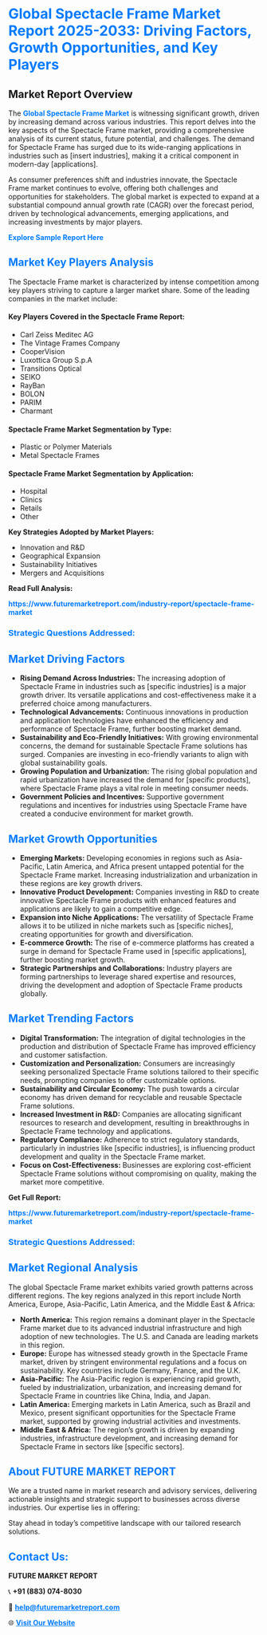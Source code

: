 <h1 style="color: #007BFF;">Global Spectacle Frame Market Report 2025-2033: Driving Factors, Growth Opportunities, and Key Players</h1>

<section id="overview">
<h2>Market Report Overview</h2>
<p>The <a href="https://www.futuremarketreport.com/industry-report/spectacle-frame-market" style="color: #007BFF; text-decoration: none;"><strong>Global Spectacle Frame Market</strong></a> is witnessing significant growth, driven by increasing demand across various industries. This report delves into the key aspects of the Spectacle Frame market, providing a comprehensive analysis of its current status, future potential, and challenges. The demand for Spectacle Frame has surged due to its wide-ranging applications in industries such as [insert industries], making it a critical component in modern-day [applications].</p>
<p>As consumer preferences shift and industries innovate, the Spectacle Frame market continues to evolve, offering both challenges and opportunities for stakeholders. The global market is expected to expand at a substantial compound annual growth rate (CAGR) over the forecast period, driven by technological advancements, emerging applications, and increasing investments by major players.</p>
</section>

<section id="overview">
<p><a href="https://www.futuremarketreport.com/request-sample/reportId=103169" style="color: #007BFF; text-decoration: none;"><strong>Explore Sample Report Here</strong></a></p>
</section>

<section id="key-players">
<h2 style="color: #007BFF;">Market Key Players Analysis</h2>
<p>The Spectacle Frame market is characterized by intense competition among key players striving to capture a larger market share. Some of the leading companies in the market include:</p>
<h4>Key Players Covered in the Spectacle Frame Report:</h4>
<ul><li>Carl Zeiss Meditec AG</li><li>The Vintage Frames Company</li><li>CooperVision</li><li>Luxottica Group S.p.A</li><li>Transitions Optical</li><li>SEIKO</li><li>RayBan</li><li>BOLON</li><li>PARIM</li><li>Charmant</li></ul>
<h4>Spectacle Frame Market Segmentation by Type:</h4>
<ul><li>Plastic or Polymer Materials</li><li>Metal Spectacle Frames</li></ul>

<h4>Spectacle Frame Market Segmentation by Application:</h4>
<ul><li>Hospital</li><li>Clinics</li><li>Retails</li><li>Other</li></ul>
<p><strong>Key Strategies Adopted by Market Players:</strong></p>
<ul>
<li>Innovation and R&D</li>
<li>Geographical Expansion</li>
<li>Sustainability Initiatives</li>
<li>Mergers and Acquisitions</li>
</ul>
</section>

<section>
<p><strong>Read Full Analysis: </strong></p><a href="https://www.futuremarketreport.com/industry-report/spectacle-frame-market" style="color: #007BFF; text-decoration: none;"><strong>https://www.futuremarketreport.com/industry-report/spectacle-frame-market</strong></a>
<h3 style="color: #007BFF;">Strategic Questions Addressed:</h3>
</section>

<section id="driving-factors">
<h2 style="color: #007BFF;">Market Driving Factors</h2>
<ul>
<li><strong>Rising Demand Across Industries:</strong> The increasing adoption of Spectacle Frame in industries such as [specific industries] is a major growth driver. Its versatile applications and cost-effectiveness make it a preferred choice among manufacturers.</li>
<li><strong>Technological Advancements:</strong> Continuous innovations in production and application technologies have enhanced the efficiency and performance of Spectacle Frame, further boosting market demand.</li>
<li><strong>Sustainability and Eco-Friendly Initiatives:</strong> With growing environmental concerns, the demand for sustainable Spectacle Frame solutions has surged. Companies are investing in eco-friendly variants to align with global sustainability goals.</li>
<li><strong>Growing Population and Urbanization:</strong> The rising global population and rapid urbanization have increased the demand for [specific products], where Spectacle Frame plays a vital role in meeting consumer needs.</li>
<li><strong>Government Policies and Incentives:</strong> Supportive government regulations and incentives for industries using Spectacle Frame have created a conducive environment for market growth.</li>
</ul>
</section>

<section id="growth-opportunities">
<h2 style="color: #007BFF;">Market Growth Opportunities</h2>
<ul>
<li><strong>Emerging Markets:</strong> Developing economies in regions such as Asia-Pacific, Latin America, and Africa present untapped potential for the Spectacle Frame market. Increasing industrialization and urbanization in these regions are key growth drivers.</li>
<li><strong>Innovative Product Development:</strong> Companies investing in R&D to create innovative Spectacle Frame products with enhanced features and applications are likely to gain a competitive edge.</li>
<li><strong>Expansion into Niche Applications:</strong> The versatility of Spectacle Frame allows it to be utilized in niche markets such as [specific niches], creating opportunities for growth and diversification.</li>
<li><strong>E-commerce Growth:</strong> The rise of e-commerce platforms has created a surge in demand for Spectacle Frame used in [specific applications], further boosting market growth.</li>
<li><strong>Strategic Partnerships and Collaborations:</strong> Industry players are forming partnerships to leverage shared expertise and resources, driving the development and adoption of Spectacle Frame products globally.</li>
</ul>
</section>

<section id="trending-factors">
<h2 style="color: #007BFF;">Market Trending Factors</h2>
<ul>
<li><strong>Digital Transformation:</strong> The integration of digital technologies in the production and distribution of Spectacle Frame has improved efficiency and customer satisfaction.</li>
<li><strong>Customization and Personalization:</strong> Consumers are increasingly seeking personalized Spectacle Frame solutions tailored to their specific needs, prompting companies to offer customizable options.</li>
<li><strong>Sustainability and Circular Economy:</strong> The push towards a circular economy has driven demand for recyclable and reusable Spectacle Frame solutions.</li>
<li><strong>Increased Investment in R&D:</strong> Companies are allocating significant resources to research and development, resulting in breakthroughs in Spectacle Frame technology and applications.</li>
<li><strong>Regulatory Compliance:</strong> Adherence to strict regulatory standards, particularly in industries like [specific industries], is influencing product development and quality in the Spectacle Frame market.</li>
<li><strong>Focus on Cost-Effectiveness:</strong> Businesses are exploring cost-efficient Spectacle Frame solutions without compromising on quality, making the market more competitive.</li>
</ul>
</section>

<section>
<p><strong>Get Full Report: </strong></p><a href="https://www.futuremarketreport.com/industry-report/spectacle-frame-market" style="color: #007BFF; text-decoration: none;"><strong>https://www.futuremarketreport.com/industry-report/spectacle-frame-market</strong></a>
<h3 style="color: #007BFF;">Strategic Questions Addressed:</h3>
</section>


<section id="regional-analysis">
<h2 style="color: #007BFF;">Market Regional Analysis</h2>
<p>The global Spectacle Frame market exhibits varied growth patterns across different regions. The key regions analyzed in this report include North America, Europe, Asia-Pacific, Latin America, and the Middle East & Africa:</p>
<ul>
<li><strong>North America:</strong> This region remains a dominant player in the Spectacle Frame market due to its advanced industrial infrastructure and high adoption of new technologies. The U.S. and Canada are leading markets in this region.</li>
<li><strong>Europe:</strong> Europe has witnessed steady growth in the Spectacle Frame market, driven by stringent environmental regulations and a focus on sustainability. Key countries include Germany, France, and the U.K.</li>
<li><strong>Asia-Pacific:</strong> The Asia-Pacific region is experiencing rapid growth, fueled by industrialization, urbanization, and increasing demand for Spectacle Frame in countries like China, India, and Japan.</li>
<li><strong>Latin America:</strong> Emerging markets in Latin America, such as Brazil and Mexico, present significant opportunities for the Spectacle Frame market, supported by growing industrial activities and investments.</li>
<li><strong>Middle East & Africa:</strong> The region’s growth is driven by expanding industries, infrastructure development, and increasing demand for Spectacle Frame in sectors like [specific sectors].</li>
</ul>
</section>

<footer>
<h2 style="color: #007BFF;">About FUTURE MARKET REPORT</h2>
<p>We are a trusted name in market research and advisory services, delivering actionable insights and strategic support to businesses across diverse industries. Our expertise lies in offering:</p>

<p>Stay ahead in today’s competitive landscape with our tailored research solutions.</p>

<h2 style="color: #007BFF;">Contact Us:</h2>
<p><strong>FUTURE MARKET REPORT</strong></p>
<p>📞 <strong>+91 (883) 074-8030</strong></p>
<p>📧 <strong><a href="mailto:help@futuremarketreport.com" style="color: #007BFF;">help@futuremarketreport.com</a></strong></p>
<p>🌐 <strong><a href="https://www.futuremarketreport.com/" style="color: #007BFF;">Visit Our Website</a></strong></p>
</footer>